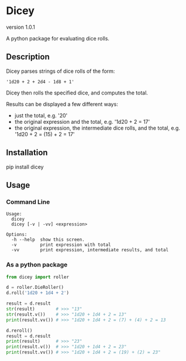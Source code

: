 # Dicey
version 1.0.1

A python package for evaluating dice rolls.

## Description
Dicey parses strings of dice rolls of the form:
```
'1d20 + 2 + 2d4 - 1d8 + 1'
```
Dicey then rolls the specified dice, and computes the total.

Results can be displayed a few different ways:

- just the total, e.g. '20'
- the original expression and the total, e.g. '1d20 + 2 = 17'
- the original expression, the intermediate dice rolls, and the total, e.g. '1d20 + 2 = (15) + 2 = 17'

## Installation
pip install dicey

## Usage
### Command Line
```
Usage:
  dicey
  dicey [-v | -vv] <expression>

Options:
  -h --help  show this screen.
  -v         print expression with total
  -vv        print expression, intermediate results, and total
```

### As a python package
```python
from dicey import roller

d = roller.DieRoller()
d.roll('1d20 + 1d4 + 2')

result = d.result
str(result)        # >>> "13"
str(result.v())    # >>> "1d20 + 1d4 + 2 = 13"
print(result.vv()) # >>> "1d20 + 1d4 + 2 = (7) + (4) + 2 = 13

d.reroll()
result = d.result
print(result)      # >>> "23"
print(result.v())  # >>> "1d20 + 1d4 + 2 = 23"
print(result.vv()) # >>> "1d20 + 1d4 + 2 = (19) + (2) = 23"
```
